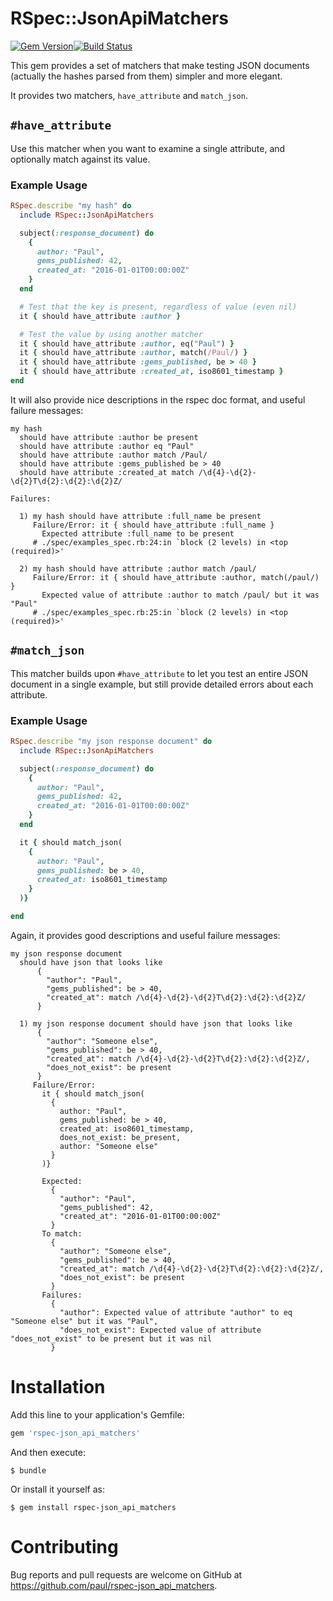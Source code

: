 # RSpec::JsonApiMatchers

[![Gem Version](https://badge.fury.io/rb/rspec-json_api_matchers.svg)](https://badge.fury.io/rb/rspec-json_api_matchers)[![Build Status](https://travis-ci.org/paul/rspec-json_api_matchers.svg?branch=master)](https://travis-ci.org/paul/rspec-json_api_matchers)

This gem provides a set of matchers that make testing JSON documents (actually
the hashes parsed from them) simpler and more elegant.

It provides two matchers, `have_attribute` and `match_json`.

## `#have_attribute`

Use this matcher when you want to examine a single attribute, and optionally
match against its value.

### Example Usage

```ruby
RSpec.describe "my hash" do
  include RSpec::JsonApiMatchers

  subject(:response_document) do
    {
      author: "Paul",
      gems_published: 42,
      created_at: "2016-01-01T00:00:00Z"
    }
  end

  # Test that the key is present, regardless of value (even nil)
  it { should have_attribute :author }

  # Test the value by using another matcher
  it { should have_attribute :author, eq("Paul") }
  it { should have_attribute :author, match(/Paul/) }
  it { should have_attribute :gems_published, be > 40 }
  it { should have_attribute :created_at, iso8601_timestamp }
end
```

It will also provide nice descriptions in the rspec doc format, and useful
failure messages:

```
my hash
  should have attribute :author be present
  should have attribute :author eq "Paul"
  should have attribute :author match /Paul/
  should have attribute :gems_published be > 40
  should have attribute :created_at match /\d{4}-\d{2}-\d{2}T\d{2}:\d{2}:\d{2}Z/
```

```
Failures:

  1) my hash should have attribute :full_name be present
     Failure/Error: it { should have_attribute :full_name }
       Expected attribute :full_name to be present
     # ./spec/examples_spec.rb:24:in `block (2 levels) in <top (required)>'

  2) my hash should have attribute :author match /paul/
     Failure/Error: it { should have_attribute :author, match(/paul/) }
       Expected value of attribute :author to match /paul/ but it was "Paul"
     # ./spec/examples_spec.rb:25:in `block (2 levels) in <top (required)>'
```

## `#match_json`

This matcher builds upon `#have_attribute` to let you test an entire JSON document in a single example, but still provide detailed errors about each attribute.

### Example Usage

```ruby
RSpec.describe "my json response document" do
  include RSpec::JsonApiMatchers

  subject(:response_document) do
    {
      author: "Paul",
      gems_published: 42,
      created_at: "2016-01-01T00:00:00Z"
    }
  end

  it { should match_json(
    {
      author: "Paul",
      gems_published: be > 40,
      created_at: iso8601_timestamp
    }
  )}

end

```

Again, it provides good descriptions and useful failure messages:

```
my json response document
  should have json that looks like
      {
        "author": "Paul",
        "gems_published": be > 40,
        "created_at": match /\d{4}-\d{2}-\d{2}T\d{2}:\d{2}:\d{2}Z/
      }
```

```
  1) my json response document should have json that looks like
      {
        "author": "Someone else",
        "gems_published": be > 40,
        "created_at": match /\d{4}-\d{2}-\d{2}T\d{2}:\d{2}:\d{2}Z/,
        "does_not_exist": be present
      }
     Failure/Error:
       it { should match_json(
         {
           author: "Paul",
           gems_published: be > 40,
           created_at: iso8601_timestamp,
           does_not_exist: be_present,
           author: "Someone else"
         }
       )}

       Expected:
         {
           "author": "Paul",
           "gems_published": 42,
           "created_at": "2016-01-01T00:00:00Z"
         }
       To match:
         {
           "author": "Someone else",
           "gems_published": be > 40,
           "created_at": match /\d{4}-\d{2}-\d{2}T\d{2}:\d{2}:\d{2}Z/,
           "does_not_exist": be present
         }
       Failures:
         {
           "author": Expected value of attribute "author" to eq "Someone else" but it was "Paul",
           "does_not_exist": Expected value of attribute "does_not_exist" to be present but it was nil
         }
```


# Installation

Add this line to your application's Gemfile:

```ruby
gem 'rspec-json_api_matchers'
```

And then execute:

    $ bundle

Or install it yourself as:

    $ gem install rspec-json_api_matchers

# Contributing

Bug reports and pull requests are welcome on GitHub at https://github.com/paul/rspec-json_api_matchers.

